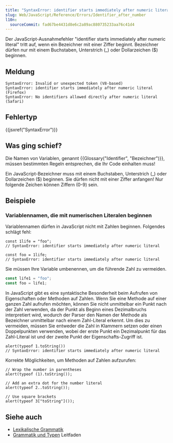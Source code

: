 ```yaml
---
title: "SyntaxError: identifier starts immediately after numeric literal"
slug: Web/JavaScript/Reference/Errors/Identifier_after_number
l10n:
  sourceCommit: fad67be4431d8e6c2a89ac880735233aa76c41d4
---
```


Der JavaScript-Ausnahmefehler "identifier starts immediately after numeric literal" tritt auf, wenn ein Bezeichner mit einer Ziffer beginnt. Bezeichner dürfen nur mit einem Buchstaben, Unterstrich (\_) oder Dollarzeichen ($) beginnen.

## Meldung

```plain
SyntaxError: Invalid or unexpected token (V8-based)
SyntaxError: identifier starts immediately after numeric literal (Firefox)
SyntaxError: No identifiers allowed directly after numeric literal (Safari)
```

## Fehlertyp

{{jsxref("SyntaxError")}}

## Was ging schief?

Die Namen von Variablen, genannt {{Glossary("Identifier", "Bezeichner")}}, müssen bestimmten Regeln entsprechen, die Ihr Code einhalten muss!

Ein JavaScript-Bezeichner muss mit einem Buchstaben, Unterstrich (\_) oder Dollarzeichen ($) beginnen. Sie dürfen nicht mit einer Ziffer anfangen! Nur folgende Zeichen können Ziffern (0-9) sein.

## Beispiele

### Variablennamen, die mit numerischen Literalen beginnen

Variablennamen dürfen in JavaScript nicht mit Zahlen beginnen. Folgendes schlägt fehl:

```js-nolint example-bad
const 1life = "foo";
// SyntaxError: identifier starts immediately after numeric literal

const foo = 1life;
// SyntaxError: identifier starts immediately after numeric literal
```

Sie müssen Ihre Variable umbenennen, um die führende Zahl zu vermeiden.

```js example-good
const life1 = "foo";
const foo = life1;
```

In JavaScript gibt es eine syntaktische Besonderheit beim Aufrufen von Eigenschaften oder Methoden auf Zahlen. Wenn Sie eine Methode auf einer ganzen Zahl aufrufen möchten, können Sie nicht unmittelbar ein Punkt nach der Zahl verwenden, da der Punkt als Beginn eines Dezimalbruchs interpretiert wird, wodurch der Parser den Namen der Methode als Bezeichner unmittelbar nach einem Zahl-Literal erkennt. Um dies zu vermeiden, müssen Sie entweder die Zahl in Klammern setzen oder einen Doppelpunkten verwenden, wobei der erste Punkt ein Dezimalpunkt für das Zahl-Literal ist und der zweite Punkt der Eigenschafts-Zugriff ist.

```js-nolint example-bad
alert(typeof 1.toString())
// SyntaxError: identifier starts immediately after numeric literal
```

Korrekte Möglichkeiten, um Methoden auf Zahlen aufzurufen:

```js-nolint example-good
// Wrap the number in parentheses
alert(typeof (1).toString());

// Add an extra dot for the number literal
alert(typeof 2..toString());

// Use square brackets
alert(typeof 3["toString"]());
```

## Siehe auch

- [Lexikalische Grammatik](/de/docs/Web/JavaScript/Reference/Lexical_grammar)
- [Grammatik und Typen](/de/docs/Web/JavaScript/Guide/Grammar_and_types) Leitfaden
